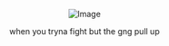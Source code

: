 <div align="center">

![Image](https://github.com/user-attachments/assets/4ea69f8e-079b-4de0-814a-9e54c8ca5e6d)

when you tryna fight but the gng pull up



<!---
yurivampire/yurivampire is a ✨ special ✨ repository because its `README.md` (this file) appears on your GitHub profile.
You can click the Preview link to take a look at your changes.
--->
